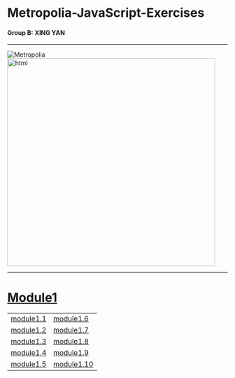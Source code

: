 # Metropolia-JavaScript-Exercises
#### Group B: XING YAN
***
![Metropolia](https://camo.githubusercontent.com/3b4385d548ab7d67ca02b40d9ebd93b378556a88f92509dfb88d473eeb85eff7/68747470733a2f2f636f6f6b69652d63646e2e636f6f6b696570726f2e636f6d2f6c6f676f732f34313637643062392d353938632d346331392d616463622d6462663331653363373466302f31386438353837302d396463362d343336322d613762302d3337373261373863633137662f61346664363131652d356361362d343237622d613836642d6636626433353132386332642f6d6574726f706f6c69615f6c6f676f2e706e67)
<img src="https://media.licdn.com/dms/image/D5612AQEulXmUIjxUmg/article-cover_image-shrink_600_2000/0/1690091298306?e=2147483647&v=beta&t=0DcnRLqSsM3vxMbV-mWWTORokpeQTaq9c3GBau5gslI" alt="html" width=475>
***
# [Module1](https://github.com/gabrielyanxing/JavaScript/tree/master/Module1)

|  |  |
|-----------|-----------|
| [module1.1](https://github.com/gabrielyanxing/JavaScript/tree/master/Module1/M1_1) | [module1.6](https://github.com/gabrielyanxing/JavaScript/tree/master/Module1/M1_6) |
| [module1.2](https://github.com/gabrielyanxing/JavaScript/tree/master/Module1/M1_2) | [module1.7](https://github.com/gabrielyanxing/JavaScript/tree/master/Module1/M1_7) |
| [module1.3](https://github.com/gabrielyanxing/JavaScript/tree/master/Module1/M1_3) | [module1.8](https://github.com/gabrielyanxing/JavaScript/tree/master/Module1/M1_8) |
| [module1.4](https://github.com/gabrielyanxing/JavaScript/tree/master/Module1/M1_4) | [module1.9](https://github.com/gabrielyanxing/JavaScript/tree/master/Module1/M1_9) |
| [module1.5](https://github.com/gabrielyanxing/JavaScript/tree/master/Module1/M1_5) | [module1.10](https://github.com/gabrielyanxing/JavaScript/tree/master/Module1/M1_10) |

